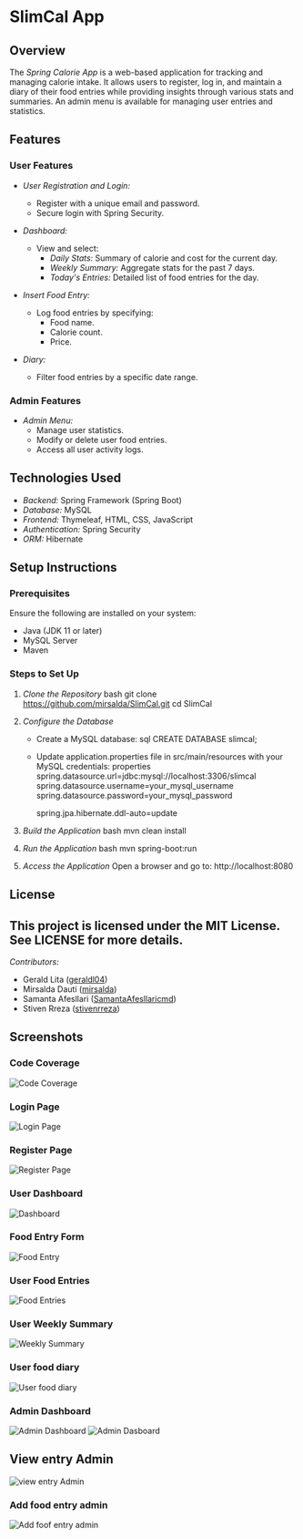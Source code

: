 # SlimCal App

## Overview
The *Spring Calorie App* is a web-based application for tracking and managing calorie intake. It allows users to register, log in, and maintain a diary of their food entries while providing insights through various stats and summaries. An admin menu is available for managing user entries and statistics.

## Features

### User Features
- *User Registration and Login:*
    - Register with a unique email and password.
    - Secure login with Spring Security.

- *Dashboard:*
    - View and select:
        - *Daily Stats:* Summary of calorie and cost for the current day.
        - *Weekly Summary:* Aggregate stats for the past 7 days.
        - *Today's Entries:* Detailed list of food entries for the day.

- *Insert Food Entry:*
    - Log food entries by specifying:
        - Food name.
        - Calorie count.
        - Price.

- *Diary:*
    - Filter food entries by a specific date range.

### Admin Features
- *Admin Menu:*
    - Manage user statistics.
    - Modify or delete user food entries.
    - Access all user activity logs.

## Technologies Used
- *Backend:* Spring Framework (Spring Boot)
- *Database:* MySQL
- *Frontend:* Thymeleaf, HTML, CSS, JavaScript
- *Authentication:* Spring Security
- *ORM:* Hibernate

## Setup Instructions

### Prerequisites
Ensure the following are installed on your system:
- Java (JDK 11 or later)
- MySQL Server
- Maven

### Steps to Set Up
1. *Clone the Repository*
   bash
   git clone https://github.com/mirsalda/SlimCal.git
   cd SlimCal


2. *Configure the Database*
    - Create a MySQL database:
      sql
      CREATE DATABASE slimcal;

    - Update application.properties file in src/main/resources with your MySQL credentials:
      properties
      spring.datasource.url=jdbc:mysql://localhost:3306/slimcal
      spring.datasource.username=your_mysql_username
      spring.datasource.password=your_mysql_password

      spring.jpa.hibernate.ddl-auto=update


3. *Build the Application*
   bash
   mvn clean install


4. *Run the Application*
   bash
   mvn spring-boot:run


5. *Access the Application*
   Open a browser and go to: http://localhost:8080




## License
This project is licensed under the MIT License. See LICENSE for more details.
---
*Contributors:*
- Gerald Lita ([geraldl04](https://github.com/geraldl04))
- Mirsalda Dauti ([mirsalda](https://github.com/mirsalda))
- Samanta Afesllari ([SamantaAfesllaricmd](https://github.com/SamantaAfesllaricmd))
- Stiven Rreza ([stivenrreza](https://github.com/stivenrreza))

## Screenshots

### Code Coverage
![Code Coverage](screenshots/test-coverage.jpeg)

### Login Page
![Login Page](screenshots/login-page-sc.png)

### Register Page
![Register Page](screenshots/register-sc.png)

### User Dashboard
![Dashboard](screenshots/dashboardiii-sc.png)

### Food Entry Form
![Food Entry](screenshots/input-food-sc.png)

### User Food Entries
![Food Entries](screenshots/entries-sc.png)

### User Weekly Summary
![Weekly Summary](screenshots/weekly-summary-sc.png)


### User food diary
![User food diary](screenshots/food-diary-sc.png)



### Admin Dashboard
![Admin Dashboard](screenshots/admin-dashboard-sc.png)
![Admin Dasboard](screenshots/admin-dashboard2-sc.png)

## View entry Admin
![view entry Admin](screenshots/view-entry-admin-sc.png)

### Add food entry admin
![Add foof entry admin](screenshots/add-food-entry-admin.png)